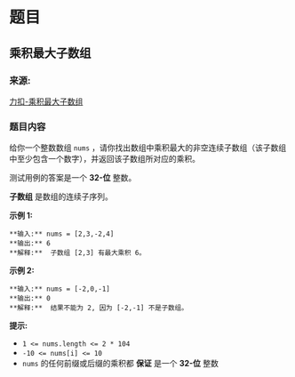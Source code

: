 # 题目

## 乘积最大子数组

### 来源:

[力扣-乘积最大子数组](https://leetcode.cn/problems/maximum-product-subarray)

### 题目内容

给你一个整数数组 `nums` ，请你找出数组中乘积最大的非空连续子数组（该子数组中至少包含一个数字），并返回该子数组所对应的乘积。

测试用例的答案是一个  **32-位** 整数。

**子数组** 是数组的连续子序列。



**示例 1:**

    
    
    **输入:** nums = [2,3,-2,4]
    **输出:** 6
    **解释:**  子数组 [2,3] 有最大乘积 6。
    

**示例 2:**

    
    
    **输入:** nums = [-2,0,-1]
    **输出:** 0
    **解释:**  结果不能为 2, 因为 [-2,-1] 不是子数组。



**提示:**

  * `1 <= nums.length <= 2 * 104`
  * `-10 <= nums[i] <= 10`
  * `nums` 的任何前缀或后缀的乘积都 **保证**  是一个 **32-位** 整数

